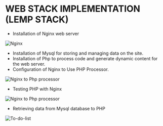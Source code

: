 # WEB STACK IMPLEMENTATION (LEMP STACK)
- Installation of Nginx web server


![Nginx](https://user-images.githubusercontent.com/50557587/138570951-70451820-d5c8-45db-8499-f08a858e70c5.PNG)

- Installation of Mysql for storing and managing data on the site.
- Installation of Php to process code and generate dynamic content for the web server.
- Configuration of Nginx to Use PHP Processor.

![Nginx to Php processor](https://user-images.githubusercontent.com/50557587/138572062-9e342910-95e8-470b-8599-6029d77fb13c.PNG)

- Testing PHP with Nginx

![Nginx to Php processor](https://user-images.githubusercontent.com/50557587/138572308-b1f10078-2346-403c-81a4-36844627bbe7.PNG)

- Retrieving data from Mysql database to PHP

![To-do-list](https://user-images.githubusercontent.com/50557587/138573053-d9afb62c-12ac-4d7e-bbcb-6bc24d9af80e.PNG)

